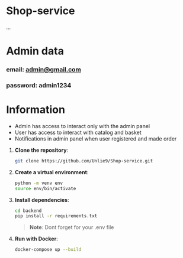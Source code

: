 # Shop-service
...

# Admin data
### email: admin@gmail.com
### password: admin1234


# Information

- Admin has access to interact only with the admin panel
- User has access to interact with catalog and basket
- Notifications in admin panel when user registered and made order

1. **Clone the repository**:
    ```bash
    git clone https://github.com/Unlie9/Shop-service.git
    ```
2. **Create a virtual environment**:
    ```bash
    python -m venv env
    source env/bin/activate
    ```
3. **Install dependencies**:
    ```bash
    cd backend
    pip install -r requirements.txt
    ```
    > **Note**: Dont forget for your .env file
4. **Run with Docker**:
    ```bash
    docker-compose up --build
    ```